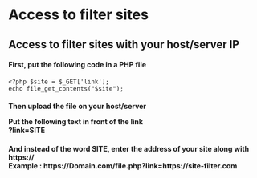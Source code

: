 # Access to filter sites
<h2>Access to filter sites with your host/server IP</h2>

<h4>First, put the following code in a PHP file</h4>

<code><?php
$site = $_GET['link'];
echo file_get_contents("$site");
</code>

<h4>Then upload the file on your host/server<br>

Put the following text in front of the link <br>
?link=SITE <br></h4>
<h4>And instead of the word SITE, enter the address of your site along with https:// <br>
Example : https://Domain.com/file.php?link=https://site-filter.com</h4>
